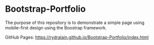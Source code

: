 # Bootstrap-Portfolio

The purpose of this repository is to demonstrate a simple page using mobile-first design using the Boostrap framework.

GitHub Pages: https://rydralain.github.io/Bootstrap-Portfolio/index.html
